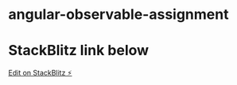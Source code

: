 # angular-observable-assignment
# StackBlitz link below

[Edit on StackBlitz ⚡️](https://stackblitz.com/edit/angular-ivy-n4muua)
